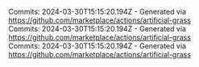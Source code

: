 Commits: 2024-03-30T15:15:20.194Z - Generated via https://github.com/marketplace/actions/artificial-grass
<br>
Commits: 2024-03-30T15:15:20.194Z - Generated via https://github.com/marketplace/actions/artificial-grass
<br>
Commits: 2024-03-30T15:15:20.194Z - Generated via https://github.com/marketplace/actions/artificial-grass
<br>
